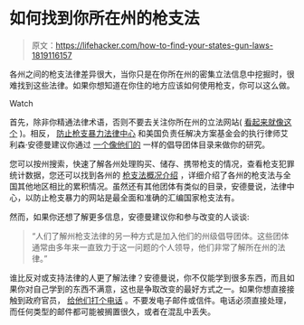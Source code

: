 # 如何找到你所在州的枪支法

> 原文：<https://lifehacker.com/how-to-find-your-states-gun-laws-1819116157>

各州之间的枪支法律差异很大，当你只是在你所在州的密集立法信息中挖掘时，很难找到这些法律。如果你想知道在你住的地方应该如何使用枪支，你可以这么做。

Watch

首先，除非你精通法律术语，否则不要去关注你所在州的立法网站( [看起来就像这个](http://leginfo.legislature.ca.gov/faces/codesTextSearch.xhtml) )。相反， [防止枪支暴力法律中心](http://smartgunlaws.org/) 和美国负责任解决方案基金会的执行律师艾利森·安德曼建议你通过 [一个像他们的](http://smartgunlaws.org/search-gun-law-by-state/) 一样的倡导团体目录来做你的研究。

您可以按州搜索，快速了解各州处理购买、储存、携带枪支的情况，查看枪支犯罪统计数据，您还可以找到各州的 [枪支法概况介绍](http://smartgunlaws.org/wp-content/uploads/2016/10/CALIFORNIA-NCSL.pdf) ，详细介绍了各州的枪支法与全国其他地区相比的累积情况。虽然还有其他团体有类似的目录，安德曼说，法律中心，以防止枪支暴力的网站是最全面和准确的汇编国家枪支法有。

然而，如果你还想了解更多信息，安德曼建议你和参与改变的人谈谈:

> “人们了解州枪支法律的另一种方式是加入他们的州级倡导团体。这些团体通常由多年来一直致力于这一问题的个人领导，他们非常了解所在州的法律。”

谁比反对或支持法律的人更了解法律？安德曼说，你不仅能学到很多东西，而且如果你对自己学到的东西不满意，这也是争取改变的最好方式之一。如果你想直接接触到政府官员， [给他们打个电话](https://lifehacker.com/the-best-ways-to-contact-your-congress-people-from-a-f-1788990839) 。不要发电子邮件或信件。电话必须直接处理，而任何类型的邮件都可能被搁置很久，或者在混乱中丢失。